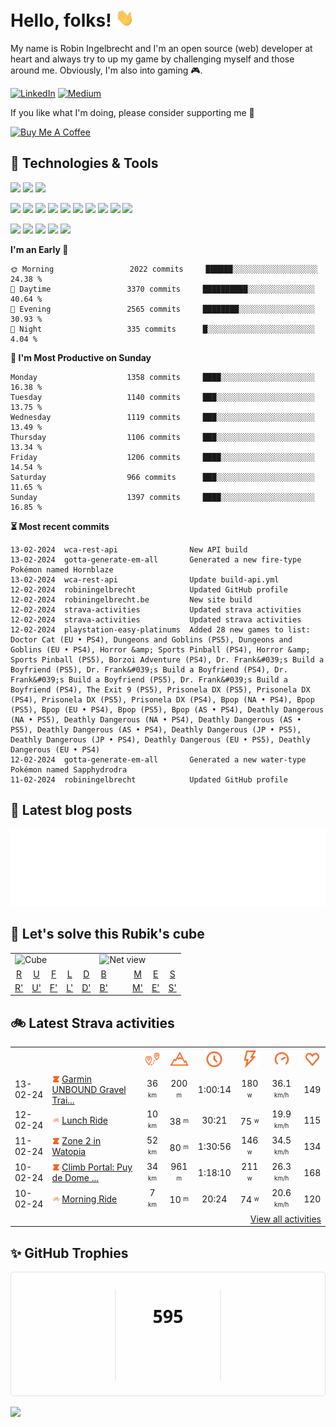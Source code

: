 # Hello, folks! <img src="https://raw.githubusercontent.com/robiningelbrecht/robiningelbrecht/master/wave.gif" width="30">
 
My name is Robin Ingelbrecht and I'm an open source (web) developer at heart and always try to up my game by challenging myself and those around me.
Obviously, I'm also into gaming 🎮.

[![LinkedIn](https://img.shields.io/badge/LinkedIn-0D61B8?style=flat&logo=linkedin&logoColor=white&color=0D61B8)](https://linkedin.com/in/robin-ingelbrecht) 
[![Medium](https://img.shields.io/badge/Medium-2bbc8a?style=flat&logo=medium&logoColor=white&color=2bbc8a)](https://ingelbrechtrobin.medium.com/) 

If you like what I'm doing, please consider supporting me 🙏

<a href="https://www.buymeacoffee.com/ingelbrecht" target="_blank"><img src="https://cdn.buymeacoffee.com/buttons/v2/default-yellow.png" alt="Buy Me A Coffee" style="height: 40px !important;" ></a>

## :wrench: Technologies & Tools
![](https://img.shields.io/badge/OS-Linux-informational?style=flat&logo=linux&logoColor=white&color=2bbc8a)
![](https://img.shields.io/badge/OS-Macos-informational?style=flat&logo=macos&logoColor=white&color=2bbc8a)
![](https://img.shields.io/badge/Editor-phpstorm-informational?style=flat&logo=phpstorm&logoColor=white&color=2bbc8a)

![](https://img.shields.io/badge/Code-Php-informational?style=flat&logo=php&logoColor=white&color=2bbc8a)
![](https://img.shields.io/badge/Framework-Symfony-informational?style=flat&logo=symfony&logoColor=white&color=2bbc8a)
![](https://img.shields.io/badge/Framework-Drupal-informational?style=flat&logo=drupal&logoColor=white&color=2bbc8a)
![](https://img.shields.io/badge/Framework-Laravel-informational?style=flat&logo=laravel&logoColor=white&color=2bbc8a)
![](https://img.shields.io/badge/Code-Python-informational?style=flat&logo=python&logoColor=white&color=2bbc8a)
![](https://img.shields.io/badge/Code-JavaScript-informational?style=flat&logo=javascript&logoColor=white&color=2bbc8a)
![](https://img.shields.io/badge/Code-css3-informational?style=flat&logo=css3&logoColor=white&color=2bbc8a)
![](https://img.shields.io/badge/Code-html5-informational?style=flat&logo=html5&logoColor=white&color=2bbc8a)
![](https://img.shields.io/badge/Code-chart.js-informational?style=flat&logo=chartdotjs&logoColor=white&color=2bbc8a)
![](https://img.shields.io/badge/Shell-Bash-informational?style=flat&logo=gnu-bash&logoColor=white&color=2bbc8a)

![](https://img.shields.io/badge/Tools-MySQL-informational?style=flat&logo=mysql&logoColor=white&color=2bbc8a)
![](https://img.shields.io/badge/Tools-MariaDB-informational?style=flat&logo=mariadb&logoColor=white&color=2bbc8a)
![](https://img.shields.io/badge/Tools-RabbitMQ-informational?style=flat&logo=rabbitmq&logoColor=white&color=2bbc8a)
![](https://img.shields.io/badge/Devops-Docker-informational?style=flat&logo=docker&logoColor=white&color=2bbc8a)
![](https://img.shields.io/badge/GitHub-continuous%20integration-informational?style=flat&logo=github%20actions&logoColor=white&color=2bbc8a)

<!--START_SECTION:commits-per-day-time-->
**I&#039;m an Early 🐤**

```text
🌞 Morning                 2022 commits     ██████░░░░░░░░░░░░░░░░░░░   24.38 %
🌆 Daytime                 3370 commits     ██████████░░░░░░░░░░░░░░░   40.64 %
🌃 Evening                 2565 commits     ████████░░░░░░░░░░░░░░░░░   30.93 %
🌙 Night                   335 commits      █░░░░░░░░░░░░░░░░░░░░░░░░   4.04 %
```
<!--END_SECTION:commits-per-day-time-->

<!--START_SECTION:commits-per-weekday-->
**📅 I&#039;m Most Productive on Sunday**

```text
Monday                    1358 commits     ████░░░░░░░░░░░░░░░░░░░░░   16.38 %
Tuesday                   1140 commits     ███░░░░░░░░░░░░░░░░░░░░░░   13.75 %
Wednesday                 1119 commits     ███░░░░░░░░░░░░░░░░░░░░░░   13.49 %
Thursday                  1106 commits     ███░░░░░░░░░░░░░░░░░░░░░░   13.34 %
Friday                    1206 commits     ████░░░░░░░░░░░░░░░░░░░░░   14.54 %
Saturday                  966 commits      ███░░░░░░░░░░░░░░░░░░░░░░   11.65 %
Sunday                    1397 commits     ████░░░░░░░░░░░░░░░░░░░░░   16.85 %
```
<!--END_SECTION:commits-per-weekday-->

<!--START_SECTION:most-recent-commits-->
**⏳ Most recent commits**
                                        
```text
13-02-2024  wca-rest-api                New API build
13-02-2024  gotta-generate-em-all       Generated a new fire-type Pokémon named Hornblaze
13-02-2024  wca-rest-api                Update build-api.yml
12-02-2024  robiningelbrecht            Updated GitHub profile
12-02-2024  robiningelbrecht.be         New site build
12-02-2024  strava-activities           Updated strava activities
12-02-2024  strava-activities           Updated strava activities
12-02-2024  playstation-easy-platinums  Added 28 new games to list: Doctor Cat (EU • PS4), Dungeons and Goblins (PS5), Dungeons and Goblins (EU • PS4), Horror &amp; Sports Pinball (PS4), Horror &amp; Sports Pinball (PS5), Borzoi Adventure (PS4), Dr. Frank&#039;s Build a Boyfriend (PS5), Dr. Frank&#039;s Build a Boyfriend (PS4), Dr. Frank&#039;s Build a Boyfriend (PS5), Dr. Frank&#039;s Build a Boyfriend (PS4), The Exit 9 (PS5), Prisonela DX (PS5), Prisonela DX (PS4), Prisonela DX (PS5), Prisonela DX (PS4), Bpop (NA • PS4), Bpop (PS5), Bpop (EU • PS4), Bpop (PS5), Bpop (AS • PS4), Deathly Dangerous (NA • PS5), Deathly Dangerous (NA • PS4), Deathly Dangerous (AS • PS5), Deathly Dangerous (AS • PS4), Deathly Dangerous (JP • PS5), Deathly Dangerous (JP • PS4), Deathly Dangerous (EU • PS5), Deathly Dangerous (EU • PS4)
12-02-2024  gotta-generate-em-all       Generated a new water-type Pokémon named Sapphydrodra
11-02-2024  robiningelbrecht            Updated GitHub profile
```
<!--END_SECTION:most-recent-commits-->

## :pencil: Latest blog posts

<a target="_blank" href="https://ingelbrechtrobin.medium.com/"><img src="assets/medium-blog-posts.svg" /></a>

## :jigsaw: Let's solve this Rubik's cube

<table>
  <tr>
    <td colspan="5">
      <img src="https://puzzle-generator.robiningelbrecht.be/github-game/cube" alt="Cube" />
    </td>
    <td colspan="5">
      <img src="https://puzzle-generator.robiningelbrecht.be/github-game/cube?view=net" alt="Net view" />
    </td>
  </tr>
  <tr>
    <td align="center">
      <a href="https://puzzle-generator.robiningelbrecht.be/github-game/turn/R">R</a>
    </td>
    <td align="center">
      <a href="https://puzzle-generator.robiningelbrecht.be/github-game/turn/U">U</a>
    </td>
    <td align="center">
      <a href="https://puzzle-generator.robiningelbrecht.be/github-game/turn/F">F</a>
    </td>
    <td align="center">
      <a href="https://puzzle-generator.robiningelbrecht.be/github-game/turn/L">L</a>
    </td>
    <td align="center">
      <a href="https://puzzle-generator.robiningelbrecht.be/github-game/turn/D">D</a>
    </td>
    <td align="center">
      <a href="https://puzzle-generator.robiningelbrecht.be/github-game/turn/B">B</a>
    </td>
    <td>
       &nbsp; &nbsp;
    </td>
    <td align="center">
      <a href="https://puzzle-generator.robiningelbrecht.be/github-game/turn/M">M</a>
    </td>
    <td align="center">
      <a href="https://puzzle-generator.robiningelbrecht.be/github-game/turn/E">E</a>
    </td>
    <td align="center">
      <a href="https://puzzle-generator.robiningelbrecht.be/github-game/turn/S">S</a>
    </td>
  </tr>
  <tr>
    <td align="center">
      <a href="https://puzzle-generator.robiningelbrecht.be/github-game/turn/R&#039;">R&#039;</a>
    </td>
    <td align="center">
      <a href="https://puzzle-generator.robiningelbrecht.be/github-game/turn/U&#039;">U&#039;</a>
    </td>
    <td align="center">
      <a href="https://puzzle-generator.robiningelbrecht.be/github-game/turn/F&#039;">F&#039;</a>
    </td>
    <td align="center">
      <a href="https://puzzle-generator.robiningelbrecht.be/github-game/turn/L&#039;">L&#039;</a>
    </td>
    <td align="center">
      <a href="https://puzzle-generator.robiningelbrecht.be/github-game/turn/D&#039;">D&#039;</a>
    </td>
    <td align="center">
      <a href="https://puzzle-generator.robiningelbrecht.be/github-game/turn/B&#039;">B&#039;</a>
    </td>
     <td>
      &nbsp; &nbsp;
    </td>
    <td align="center">
      <a href="https://puzzle-generator.robiningelbrecht.be/github-game/turn/M&#039;">M&#039;</a>
    </td>
    <td align="center">
      <a href="https://puzzle-generator.robiningelbrecht.be/github-game/turn/E&#039;">E&#039;</a>
    </td>
    <td align="center">
      <a href="https://puzzle-generator.robiningelbrecht.be/github-game/turn/S&#039;">S&#039;</a>
    </td>
  </tr>
</table>

## :bike: Latest Strava activities

<!--START_SECTION:strava-activities-->
<table>
    <tr>
        <th></th>
        <th></th>
        <th align="center"><img src="https://raw.githubusercontent.com/robiningelbrecht/strava-activities/master/public/distance.svg" width="30" alt="distance" title="distance"/></th>
        <th align="center"><img src="https://raw.githubusercontent.com/robiningelbrecht/strava-activities/master/public/elevation.svg" width="30" alt="elevation" title="elevation"/></th>
        <th align="center"><img src="https://raw.githubusercontent.com/robiningelbrecht/strava-activities/master/public/time.svg" width="30" alt="time" title="time"/></th>
        <th align="center"><img src="https://raw.githubusercontent.com/robiningelbrecht/strava-activities/master/public/average-watt.svg" width="30" alt="average watts" title="average watts"/></th>
        <th align="center"><img src="https://raw.githubusercontent.com/robiningelbrecht/strava-activities/master/public/average-speed.svg" width="30" alt="average speed" title="average speed"/></th>
        <th align="center"><img src="https://raw.githubusercontent.com/robiningelbrecht/strava-activities/master/public/heart-rate.svg" width="30" alt="average heart rate" title="average heart rate"/></th>
    </tr>
            <tr>
            <td>13-02-24</td>
            <td>
                                <img src="https://raw.githubusercontent.com/robiningelbrecht/strava-activities/master/public/activity-virtual-ride-zwift.svg" width="12" alt="Garmin UNBOUND Gravel Training Plan | Dirty Teeth Drills in Watopia" title="Garmin UNBOUND Gravel Training Plan | Dirty Teeth Drills in Watopia"/>
<a href="https://www.strava.com/activities/10754812734" title="Kcal: 621 | Gear: None ">Garmin UNBOUND Gravel Trai...</a>
            </td>
            <td align="center">36 <sup><sub>km</sub></sup></td>
            <td align="center">200 <sup><sub>m</sub></sup></td>
            <td align="center">1:00:14</td>
            <td align="center">180 <sup><sub>w</sub></sup></td>
            <td align="center">36.1 <sup><sub>km/h</sub></sup></td>
            <td align="center">149</td>
        </tr>
            <tr>
            <td>12-02-24</td>
            <td>
                <img src="https://raw.githubusercontent.com/robiningelbrecht/strava-activities/master/public/activity-ride.svg" width="12" alt="Lunch Ride" title="Lunch Ride"/>
<a href="https://www.strava.com/activities/10746934300" title="Kcal: 283 | Gear: None ">Lunch Ride</a>
            </td>
            <td align="center">10 <sup><sub>km</sub></sup></td>
            <td align="center">38 <sup><sub>m</sub></sup></td>
            <td align="center">30:21</td>
            <td align="center">75 <sup><sub>w</sub></sup></td>
            <td align="center">19.9 <sup><sub>km/h</sub></sup></td>
            <td align="center">115</td>
        </tr>
            <tr>
            <td>11-02-24</td>
            <td>
                                <img src="https://raw.githubusercontent.com/robiningelbrecht/strava-activities/master/public/activity-virtual-ride-zwift.svg" width="12" alt="Zone 2 in Watopia" title="Zone 2 in Watopia"/>
<a href="https://www.strava.com/activities/10740436359" title="Kcal: 761 | Gear: None ">Zone 2 in Watopia</a>
            </td>
            <td align="center">52 <sup><sub>km</sub></sup></td>
            <td align="center">80 <sup><sub>m</sub></sup></td>
            <td align="center">1:30:56</td>
            <td align="center">146 <sup><sub>w</sub></sup></td>
            <td align="center">34.5 <sup><sub>km/h</sub></sup></td>
            <td align="center">134</td>
        </tr>
            <tr>
            <td>10-02-24</td>
            <td>
                                <img src="https://raw.githubusercontent.com/robiningelbrecht/strava-activities/master/public/activity-virtual-ride-zwift.svg" width="12" alt="Climb Portal: Puy de Dome at 100% Elevation in Watopia" title="Climb Portal: Puy de Dome at 100% Elevation in Watopia"/>
<a href="https://www.strava.com/activities/10734459544" title="Kcal: 946 | Gear: None ">Climb Portal: Puy de Dome ...</a>
            </td>
            <td align="center">34 <sup><sub>km</sub></sup></td>
            <td align="center">961 <sup><sub>m</sub></sup></td>
            <td align="center">1:18:10</td>
            <td align="center">211 <sup><sub>w</sub></sup></td>
            <td align="center">26.3 <sup><sub>km/h</sub></sup></td>
            <td align="center">168</td>
        </tr>
            <tr>
            <td>10-02-24</td>
            <td>
                <img src="https://raw.githubusercontent.com/robiningelbrecht/strava-activities/master/public/activity-ride.svg" width="12" alt="Morning Ride" title="Morning Ride"/>
<a href="https://www.strava.com/activities/10733759104" title="Kcal: 176 | Gear: None ">Morning Ride</a>
            </td>
            <td align="center">7 <sup><sub>km</sub></sup></td>
            <td align="center">10 <sup><sub>m</sub></sup></td>
            <td align="center">20:24</td>
            <td align="center">74 <sup><sub>w</sub></sup></td>
            <td align="center">20.6 <sup><sub>km/h</sub></sup></td>
            <td align="center">120</td>
        </tr>
                <tr>
            <td colspan="8" align="right"><a href="https://github.com/robiningelbrecht/strava-activities#activities">View all activities</a></td>
        </tr>
    </table>

<!--END_SECTION:strava-activities-->

 ## :sparkles: GitHub Trophies

<img src="assets/github-streak-stats.svg"  alt="Robin Ingelbrecht's streak stats"/>

![](https://github-profile-trophy.vercel.app/?username=robiningelbrecht&theme=chalk&no-frame=false&no-bg=true&margin-w=4)
